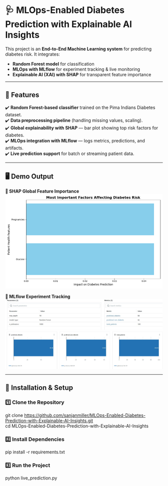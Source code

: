 # 🩺 MLOps-Enabled Diabetes Prediction with Explainable AI Insights  

This project is an **End-to-End Machine Learning system** for predicting diabetes risk. It integrates:  
- **Random Forest model** for classification  
- **MLOps with MLflow** for experiment tracking & live monitoring  
- **Explainable AI (XAI) with SHAP** for transparent feature importance  

---

## 📌 Features  
✔️ **Random Forest-based classifier** trained on the Pima Indians Diabetes dataset.  
✔️ **Data preprocessing pipeline** (handling missing values, scaling).  
✔️ **Global explainability with SHAP** — bar plot showing top risk factors for diabetes.  
✔️ **MLOps integration with MLflow** — logs metrics, predictions, and artifacts.  
✔️ **Live prediction support** for batch or streaming patient data.  

---

## 🖥️ Demo Output  

**🔹 SHAP Global Feature Importance**  
<img src="https://raw.githubusercontent.com/sanjanmiller/MLOps-Enabled-Diabetes-Prediction-with-Explainable-AI-Insights/refs/heads/main/shap_feature_importance_bar.png" width="600">  

**🔹 MLflow Experiment Tracking**  
<img src="https://raw.githubusercontent.com/sanjanmiller/MLOps-Enabled-Diabetes-Prediction-with-Explainable-AI-Insights/refs/heads/main/diabetes1.JPG" width="600">  
<img src="https://raw.githubusercontent.com/sanjanmiller/MLOps-Enabled-Diabetes-Prediction-with-Explainable-AI-Insights/refs/heads/main/diabetes.JPG" width="600"> 

---

## 🔧 **Installation & Setup**  

### **1️⃣ Clone the Repository**  
git clone https://github.com/sanjanmiller/MLOps-Enabled-Diabetes-Prediction-with-Explainable-AI-Insights.git  
cd MLOps-Enabled-Diabetes-Prediction-with-Explainable-AI-Insights  

### **2️⃣ Install Dependencies**  
pip install -r requirements.txt  

### **3️⃣ Run the Project**  
python live_prediction.py 
